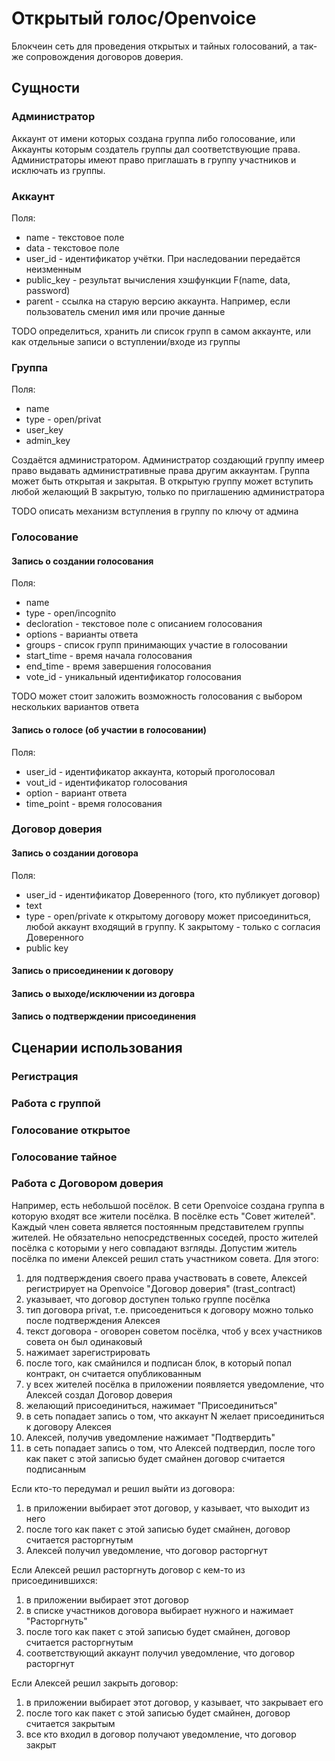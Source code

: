 # Открытый голос/Openvoice

Блокчеин сеть для проведения открытых и тайных голосований, а так-же сопровождения договоров доверия.

## Сущности

### Администратор

Аккаунт от имени которых создана группа либо голосование, или Аккаунты которым создатель группы дал соответствующие права. Администраторы имеют право приглашать в группу участников и исключать из группы.

### Аккаунт

Поля:
 - name - текстовое поле
 - data - текстовое поле
 - user_id - идентификатор учётки. При наследовании передаётся неизменным
 - public_key - результат вычисления хэшфункции F(name, data, password)
 - parent - ссылка на старую версию аккаунта. Например, если пользователь сменил имя или прочие данные
 
 
 TODO определиться, хранить ли список групп в самом аккаунте, или как отдельные записи о вступлении/входе из группы

### Группа

Поля:
 - name
 - type - open/privat
 - user_key
 - admin_key

Создаётся администратором. Администратор создающий группу имеер право выдавать административные права другим аккаунтам. Группа может быть открытая и закрытая.
В открытую группу может вступить любой желающий
В закрытую, только по приглашению администратора

TODO описать механизм вступления в группу по ключу от админа

### Голосование

#### Запись о создании голосования

Поля:
 - name
 - type - open/incognito
 - decloration - текстовое поле с описанием голосования
 - options - варианты ответа
 - groups - список групп принимающих участие в голосовании
 - start_time - время начала голосования
 - end_time - время завершения голосования
 - vote_id - уникальный идентификатор голосования

TODO может стоит заложить возможность голосования с выбором нескольких вариантов ответа

#### Запись о голосе (об участии в голосовании)

Поля:
 - user_id - идентификатор аккаунта, который проголосовал
 - vout_id - идентификатор голосования
 - option - вариант ответа
 - time_point - время голосования

### Договор доверия

#### Запись о создании договора

Поля:
 - user_id - идентификатор Доверенного (того, кто публикует договор)
 - text
 - type - open/private к открытому договору может присоединиться, любой аккаунт входящий в группу. К закрытому - только с согласия Доверенного
 - public key
 
#### Запись о присоединении к договору

#### Запись о выходе/исключении из договра

#### Запись о подтверждении присоединения

## Сценарии использования

### Регистрация

### Работа с группой

### Голосование открытое

### Голосование тайное

### Работа с Договором доверия

Например, есть небольшой посёлок. В сети Openvoice создана группа в которую входят все жители посёлка. В посёлке есть "Совет жителей". Каждый член совета является постоянным представителем группы жителей. Не обязательно непосредственных соседей, просто жителей посёлка с которыми у него совпадают взгляды. Допустим житель посёлка по имени Алексей решил стать участником совета. Для этого:
1) для подтверждения своего права участвовать в совете, Алексей регистрирует на Openvoice "Договор доверия" (trast_contract)
  1) указывает, что договор доступен только группе посёлка
  2) тип договора privat, т.е. присоедениться к договору можно только после подтверждения Алексея
  3) текст договора - оговорен советом посёлка, чтоб у всех участников совета он был одинаковый
  4) нажимает зарегистрировать
2) после того, как смайнился и подписан блок, в который попал контракт, он считается опубликованным
3) у всех жителей посёлка в приложении появляется уведомление, что Алексей создал Договор доверия
4) желающий присоединиться, нажимает "Присоединиться"
5) в сеть попадает запись о том, что аккаунт N желает присоединиться к договору Алексея
6) Алексей, получив уведомление нажимает "Подтвердить"
7) в сеть попадает запись о том, что Алексей подтвердил, после того как пакет с этой записью будет смайнен договор считается подписанным

Если кто-то передумал и решил выйти из договора:
1) в приложении выбирает этот договор, у казывает, что выходит из него
2) после того как пакет с этой записью будет смайнен, договор считается расторгнутым
3) Алексей получил уведомление, что договор расторгнут

Если Алексей решил расторгнуть договор с кем-то из присоединившихся:
1) в приложении выбирает этот договор
2) в списке участников договора выбирает нужного и нажимает "Расторгнуть"
3) после того как пакет с этой записью будет смайнен, договор считается расторгнутым
4) соответствующий аккаунт получил уведомление, что договор расторгнут

Если Алексей решил закрыть договор:
1) в приложении выбирает этот договор, у казывает, что закрывает его
2) после того как пакет с этой записью будет смайнен, договор считается закрытым
3) все кто входил в договор получают уведомление, что договор закрыт
